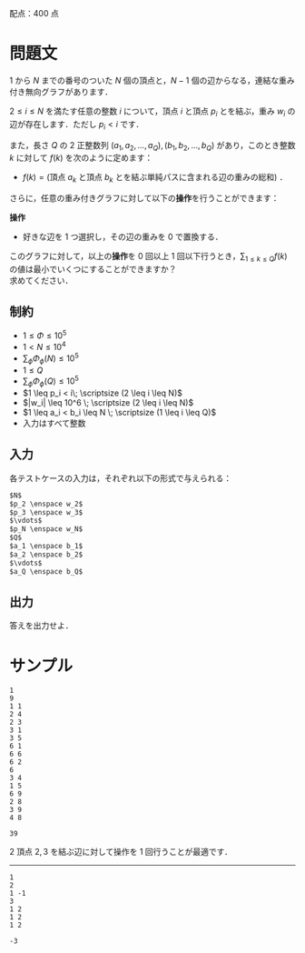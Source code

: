 配点：$400$ 点

問題文
=====
$1$ から $N$ までの番号のついた $N$ 個の頂点と，$N-1$ 個の辺からなる，連結な重み付き無向グラフがあります．  

$2 \leq i \leq N$ を満たす任意の整数 $i$ について，頂点 $i$ と頂点 $p_i$ とを結ぶ，重み $w_i$ の辺が存在します．ただし $p_i < i$ です．

また，長さ $Q$ の $2$ 正整数列 $(a_1, a_2, \ldots, a_Q), (b_1, b_2, \ldots, b_Q)$ があり，このとき整数 $k$ に対して $f(k)$ を次のように定めます：
- $f(k) = ($頂点 $a_k$ と頂点 $b_k$ とを結ぶ単純パスに含まれる辺の重みの総和$)$ ．

さらに，任意の重み付きグラフに対して以下の**操作**を行うことができます：

**操作**
- 好きな辺を $1$ つ選択し，その辺の重みを $0$ で置換する．


このグラフに対して，以上の**操作**を $0$ 回以上 $1$ 回以下行うとき，$\displaystyle \sum_{1 \leq k \leq Q} f(k)$ の値は最小でいくつにすることができますか？  
求めてください．  

制約
-----
- $1 \leq \Phi \leq 10^5$
- $1 < N \leq 10^4$
- $\sum_{\phi} \Phi_{\phi}(N) \leq 10^5$
- $1 \leq Q$
- $\sum_{\phi} \Phi_{\phi}(Q) \leq 10^5$
- $1 \leq p_i < i\; \scriptsize (2 \leq i \leq N)$ 
- $|w_i| \leq 10^6 \; \scriptsize (2 \leq i \leq N)$
- $1 \leq a_i < b_i \leq N \; \scriptsize (1 \leq i \leq Q)$  
- 入力はすべて整数

入力
-----
各テストケースの入力は，それぞれ以下の形式で与えられる：
```md
$N$  
$p_2 \enspace w_2$  
$p_3 \enspace w_3$  
$\vdots$  
$p_N \enspace w_N$  
$Q$  
$a_1 \enspace b_1$  
$a_2 \enspace b_2$  
$\vdots$  
$a_Q \enspace b_Q$  

```

出力
-----
答えを出力せよ．  

サンプル
=====
```入力例1
1
9
1 1
2 4
2 3
3 1
3 5
6 1
6 6
6 2
6
3 4
1 5
6 9
2 8
3 9
4 8

```
```出力例1
39

```
$2$ 頂点 $2, 3$ を結ぶ辺に対して操作を $1$ 回行うことが最適です．  

---
```入力例2
1
2
1 -1
3
1 2
1 2
1 2

```
```出力例2
-3

```
